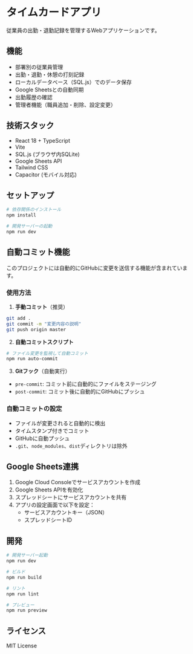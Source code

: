 # タイムカードアプリ

従業員の出勤・退勤記録を管理するWebアプリケーションです。

## 機能

- 部署別の従業員管理
- 出勤・退勤・休憩の打刻記録
- ローカルデータベース（SQL.js）でのデータ保存
- Google Sheetsとの自動同期
- 出勤履歴の確認
- 管理者機能（職員追加・削除、設定変更）

## 技術スタック

- React 18 + TypeScript
- Vite
- SQL.js (ブラウザ内SQLite)
- Google Sheets API
- Tailwind CSS
- Capacitor (モバイル対応)

## セットアップ

```bash
# 依存関係のインストール
npm install

# 開発サーバーの起動
npm run dev
```

## 自動コミット機能

このプロジェクトには自動的にGitHubに変更を送信する機能が含まれています。

### 使用方法

1. **手動コミット**（推奨）
```bash
git add .
git commit -m "変更内容の説明"
git push origin master
```

2. **自動コミットスクリプト**
```bash
# ファイル変更を監視して自動コミット
npm run auto-commit
```

3. **Gitフック**（自動実行）
- `pre-commit`: コミット前に自動的にファイルをステージング
- `post-commit`: コミット後に自動的にGitHubにプッシュ

### 自動コミットの設定

- ファイルが変更されると自動的に検出
- タイムスタンプ付きでコミット
- GitHubに自動プッシュ
- `.git`、`node_modules`、`dist`ディレクトリは除外

## Google Sheets連携

1. Google Cloud Consoleでサービスアカウントを作成
2. Google Sheets APIを有効化
3. スプレッドシートにサービスアカウントを共有
4. アプリの設定画面で以下を設定：
   - サービスアカウントキー（JSON）
   - スプレッドシートID

## 開発

```bash
# 開発サーバー起動
npm run dev

# ビルド
npm run build

# リント
npm run lint

# プレビュー
npm run preview
```

## ライセンス

MIT License

